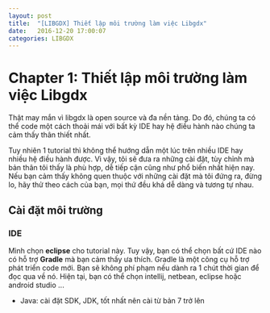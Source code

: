 ```yaml
---
layout: post
title:  "[LIBGDX] Thiết lập môi trường làm việc Libgdx"
date:   2016-12-20 17:00:07
categories: LIBGDX
---
```

# Chapter 1: Thiết lập môi trường làm việc Libgdx
Thật may mắn vì libgdx là open source và đa nền tảng. Do đó, chúng ta có thể code một cách thoải mái với bất kỳ IDE hay hệ điều hành nào chúng ta cảm thấy thân thiết nhất.

Tuy nhiên 1 tutorial thì không thể hướng dẫn một lúc trên nhiều IDE hay nhiều hệ điều hành được. Vì vậy, tôi sẽ đưa ra những cài đặt, tùy chỉnh mà bản thân tôi thấy là phù hợp, dễ tiếp cận cũng như phổ biến nhất hiện nay. Nếu bạn cảm thấy không quen thuộc với những cài đặt mà tôi đứng ra, đừng lo, hãy thử theo cách của bạn, mọi thứ đều khá dễ dàng và tương tự nhau.

## Cài đặt môi trường

### IDE
Mình chọn **eclipse** cho tutorial này. Tuy vậy, bạn có thể chọn bất cứ IDE nào có hỗ trợ **Gradle** mà bạn cảm thấy ưa thích. Gradle là một công cụ hỗ trợ phát triển code mới. Bạn sẽ không phí phạm nếu dành ra 1 chút thời gian để đọc qua về nó. Hiện tại, bạn có thể chọn intellij, netbean, eclipse hoặc android studio ...



* Java: cài đặt SDK, JDK, tốt nhất nên cài từ bản 7 trở lên
